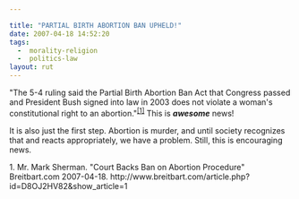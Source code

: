 ```yaml
---

title: "PARTIAL BIRTH ABORTION BAN UPHELD!"
date: 2007-04-18 14:52:20
tags:
  -  morality-religion
  -  politics-law
layout: rut
---
```


"The 5-4 ruling said the Partial Birth Abortion Ban Act that Congress passed and President Bush signed into law in 2003 does not violate a woman's constitutional right to an abortion."<sup>[\[1\]][ref1]</sup> This is <strong><em>awesome</em></strong> news!  

It is also just the first step.  Abortion is murder, and until society recognizes that and reacts appropriately, we have a problem.  Still, this is encouraging news.

<div markdown="1" class="postrefs">
1. Mr. Mark Sherman.  "Court Backs Ban on Abortion Procedure" Breitbart.com  2007-04-18.  http://www.breitbart.com/article.php?id=D8OJ2HV82&show_article=1
</div>

[ref1]: http://www.breitbart.com/article.php?id=D8OJ2HV82&show_article=1 "Court Backs Ban on Abortion Procedure"

